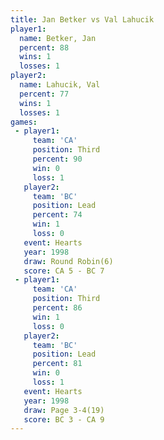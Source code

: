 ```yaml
---
title: Jan Betker vs Val Lahucik
player1:            
  name: Betker, Jan 
  percent: 88       
  wins: 1           
  losses: 1         
player2:            
  name: Lahucik, Val
  percent: 77       
  wins: 1           
  losses: 1         
games:
 - player1:         
     team: 'CA'     
     position: Third
     percent: 90    
     win: 0         
     loss: 1        
   player2:        
     team: 'BC'    
     position: Lead
     percent: 74   
     win: 1        
     loss: 0       
   event: Hearts       
   year: 1998          
   draw: Round Robin(6)
   score: CA 5 - BC 7  
 - player1:         
     team: 'CA'     
     position: Third
     percent: 86    
     win: 1         
     loss: 0        
   player2:        
     team: 'BC'    
     position: Lead
     percent: 81   
     win: 0        
     loss: 1       
   event: Hearts     
   year: 1998        
   draw: Page 3-4(19)
   score: BC 3 - CA 9
---
```

